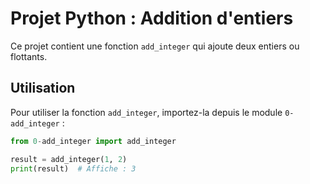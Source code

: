 # Projet Python : Addition d'entiers

Ce projet contient une fonction `add_integer` qui ajoute deux entiers ou flottants.

## Utilisation

Pour utiliser la fonction `add_integer`, importez-la depuis le module `0-add_integer` :

```python
from 0-add_integer import add_integer

result = add_integer(1, 2)
print(result)  # Affiche : 3
